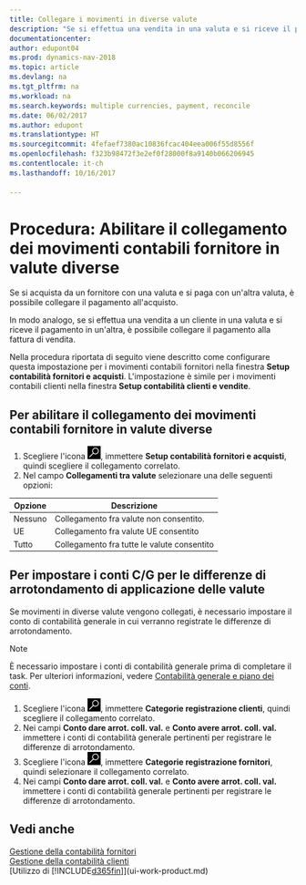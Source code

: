 ```yaml
---
title: Collegare i movimenti in diverse valute
description: "Se si effettua una vendita in una valuta e si riceve il pagamento in un'altra, è possibile collegare il movimento contabile in più valute."
documentationcenter: 
author: edupont04
ms.prod: dynamics-nav-2018
ms.topic: article
ms.devlang: na
ms.tgt_pltfrm: na
ms.workload: na
ms.search.keywords: multiple currencies, payment, reconcile
ms.date: 06/02/2017
ms.author: edupont
ms.translationtype: HT
ms.sourcegitcommit: 4fefaef7380ac10836fcac404eea006f55d8556f
ms.openlocfilehash: f323b98472f3e2ef0f28000f8a9140b066206945
ms.contentlocale: it-ch
ms.lasthandoff: 10/16/2017

---
```

# <a name="how-to-enable-application-of-ledger-entries-in-different-currencies"></a>Procedura: Abilitare il collegamento dei movimenti contabili fornitore in valute diverse
Se si acquista da un fornitore con una valuta e si paga con un'altra valuta, è possibile collegare il pagamento all'acquisto.

In modo analogo, se si effettua una vendita a un cliente in una valuta e si riceve il pagamento in un'altra, è possibile collegare il pagamento alla fattura di vendita.

Nella procedura riportata di seguito viene descritto come configurare questa impostazione per i movimenti contabili fornitori nella finestra **Setup contabilità fornitori e acquisti**. L'impostazione è simile per i movimenti contabili clienti nella finestra **Setup contabilità clienti e vendite**.

## <a name="to-enable-application-of-vendor-ledger-entries-in-different-currencies"></a>Per abilitare il collegamento dei movimenti contabili fornitore in valute diverse
1. Scegliere l'icona ![Cerca pagina o report](media/ui-search/search_small.png "icona Cerca pagina o report"), immettere **Setup contabilità fornitori e acquisti**, quindi scegliere il collegamento correlato.
2. Nel campo **Collegamenti tra valute** selezionare una delle seguenti opzioni:

| Opzione | Descrizione |
| --- | --- |
| Nessuno |Collegamento fra valute non consentito. |
| UE |Collegamento fra valute UE consentito |
| Tutto |Collegamento fra tutte le valute consentito |

## <a name="to-set-up-gl-accounts-for-currency-application-rounding-differences"></a>Per impostare i conti C/G per le differenze di arrotondamento di applicazione delle valute  
Se movimenti in diverse valute vengono collegati, è necessario impostare il conto di contabilità generale in cui verranno registrate le differenze di arrotondamento.  

> [!NOTE]  
>  È necessario impostare i conti di contabilità generale prima di completare il task. Per ulteriori informazioni, vedere [Contabilità generale e piano dei conti](finance-general-ledger.md).

1. Scegliere l'icona ![Cerca pagina o report](media/ui-search/search_small.png "icona Cerca pagina o report"), immettere **Categorie registrazione clienti**, quindi scegliere il collegamento correlato.  
2. Nei campi **Conto dare arrot. coll. val.** e **Conto avere arrot. coll. val.** immettere i conti di contabilità generale pertinenti per registrare le differenze di arrotondamento.  
3. Scegliere l'icona ![Cerca pagina o report](media/ui-search/search_small.png "Cerca pagina o report"), immettere **Categorie registrazione fornitori**, quindi selezionare il collegamento correlato.  
4. Nei campi **Conto dare arrot. coll. val.** e **Conto avere arrot. coll. val.** immettere i conti di contabilità generale pertinenti per registrare le differenze di arrotondamento.  

## <a name="see-also"></a>Vedi anche
[Gestione della contabilità fornitori](payables-manage-payables.md)  
[Gestione della contabilità clienti](receivables-manage-receivables.md)  
[Utilizzo di [!INCLUDE[d365fin](includes/d365fin_md.md)]](ui-work-product.md)


